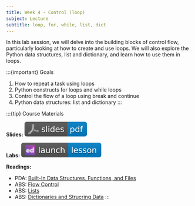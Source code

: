 ```yaml
---
title: Week 4 - Control (loop)
subject: Lecture
subtitle: loop, for, while, list, dict
---
```


In this lab session, we will delve into the building blocks of control flow, particularly looking at how to create and use loops. We will also explore the Python data structures, list and dictionary, and learn how to use them in loops.

:::{important} Goals
1. How to repeat a task using loops
2. Python constructs for loops and while loops
3. Control the flow of a loop using break and continue
4. Python data structures: list and dictionary
:::

:::{tip} Course Materials 

**Slides:** [![](images/slides-pdf-blue-adobeacrobatreader.svg)][pdf link]

**Labs:** [![](images/launch-lesson-blue-ed.svg)][notebook link]

**Readings:**
* PDA: [Built-In Data Structures, Functions, and Files][pda link]
* ABS: [Flow Control][abs link1]
* ABS: [Lists][abs link2]
* ABS: [Dictionaries and Strucring Data][abs link3]
:::

[pdf link]: https://khlee42.github.io/datahandling-content-pdf/control-loop.pdf
[notebook link]: https://edstem.org/us/courses/46034/lessons/76532
[pda link]: https://wesmckinney.com/book/python-builtin
[abs link1]: https://automatetheboringstuff.com/2e/chapter2/
[abs link2]: https://automatetheboringstuff.com/2e/chapter4/
[abs link3]: https://automatetheboringstuff.com/2e/chapter5/
